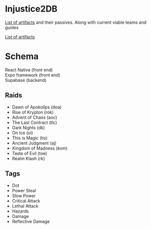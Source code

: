 # Injustice2DB
<a href='https://dcgamessupport.wbgames.com/hc/en-us/articles/360040362553-Injustice-2-Mobile-Artifacts'>List of artifacts</a> and their passives. Along with current viable teams and guides

<a href='https://docs.google.com/spreadsheets/d/18LYwEfntvGmVpX3JGmUC4YlvxVC3oKz_bABcW3UNsoU/edit?gid=0#gid=0'>List of artifacts</a>


# Schema
React Native (front end) <br/>
Expo framework (front end) <br/>
Supabase (backend) <br/>

Raids
-
- Dawn of Apokolips (doa)
- Rise of Krypton (rok)
- Advent of Chaos (aoc)
- The Last Contract (tlc)
- Dark Nights (dk)
- On Ice (oi)
- This is Magic (tis)
- Ancient Judgment (aj)
- Kingdom of Madness (kom)
- Taste of Evil (toe)
- Realm Klash (rk)

Tags
- 
- Dot
- Power Steal
- Slow Power
- Critical Attack
- Lethal Attack
- Hazards
- Damage
- Reflective Damage

